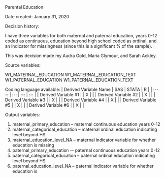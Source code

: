 Parental Education

Date created:
January 31, 2020

Decision history:

I have three variables for both maternal and paternal education, years 0-12 coded as continuous, education beyond high school coded as ordinal, and an indicator for missingness (since this is a significant % of the sample). 

This was decision made my Audra Gold, Maria Glymour, and Sarah Ackley. 

Source variables:

W1_MATERNAL_EDUCATION
W1_MATERNAL_EDUCATION_TEXT
W1_PATERNAL_EDUCATION
W1_PATERNAL_EDUCATION_TEXT

Coding language available:
| Derived Variable Name | SAS  | STATA  | R  |
| :---:   | :-: | :-: | :-: |
| Derived Variable #1 |  | X |  |
| Derived Variable #2 |  | X |  |
| Derived Variable #3 |  | X |  |
| Derived Variable #4 |  | X |  |
| Derived Variable #5 |  | X |  |
| Derived Variable #6 |  | X |  |



Output variables:
1.	maternal_primary_education – maternal continuous education years 0-12
2.	maternal_categorical_education – maternal ordinal education indicating level beyond HS 
3.	maternal_education_level_NA – maternal indicator variable for whether education is missing
4.	paternal_primary_education -- paternal continuous education years 0-12
5.	paternal_categorical_education – paternal ordinal education indicating level beyond HS
6.	paternal_education_level_NA – paternal indicator variable for whether education is
